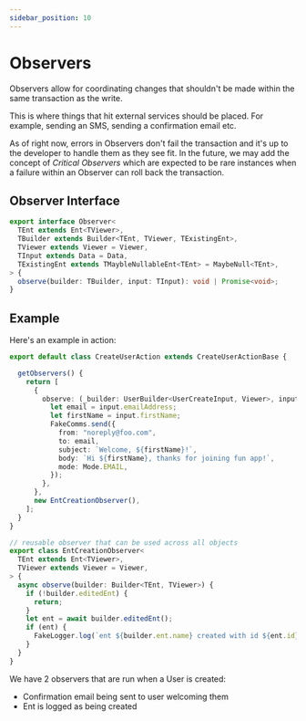 ```yaml
---
sidebar_position: 10
---
```


# Observers

Observers allow for coordinating changes that shouldn't be made within the same transaction as the write.

This is where things that hit external services should be placed. For example, sending an SMS, sending a confirmation email etc.

As of right now, errors in Observers don't fail the transaction and it's up to the developer to handle them as they see fit. In the future, we may add the concept of *Critical Observers* which are expected to be rare instances when a failure within an Observer can roll back the transaction.

## Observer Interface

```ts
export interface Observer<
  TEnt extends Ent<TViewer>,
  TBuilder extends Builder<TEnt, TViewer, TExistingEnt>,
  TViewer extends Viewer = Viewer,
  TInput extends Data = Data,
  TExistingEnt extends TMaybleNullableEnt<TEnt> = MaybeNull<TEnt>,
> {
  observe(builder: TBuilder, input: TInput): void | Promise<void>;
}
```

## Example

Here's an example in action:

```ts title="src/ent/user/actions/create_user_action.ts"
export default class CreateUserAction extends CreateUserActionBase {

  getObservers() {
    return [
      {
        observe: (_builder: UserBuilder<UserCreateInput, Viewer>, input: UserCreateInput): void => {
          let email = input.emailAddress;
          let firstName = input.firstName;
          FakeComms.send({
            from: "noreply@foo.com",
            to: email,
            subject: `Welcome, ${firstName}!`,
            body: `Hi ${firstName}, thanks for joining fun app!`,
            mode: Mode.EMAIL,
          });
        },
      },
      new EntCreationObserver(),
    ];
  }
}

// reusable observer that can be used across all objects
export class EntCreationObserver<
  TEnt extends Ent<TViewer>,
  TViewer extends Viewer = Viewer,
> {
  async observe(builder: Builder<TEnt, TViewer>) {
    if (!builder.editedEnt) {
      return;
    }
    let ent = await builder.editedEnt();
    if (ent) {
      FakeLogger.log(`ent ${builder.ent.name} created with id ${ent.id}`);
    }
  }
}
```

We have 2 observers that are run when a User is created:

* Confirmation email being sent to user welcoming them
* Ent is logged as being created
